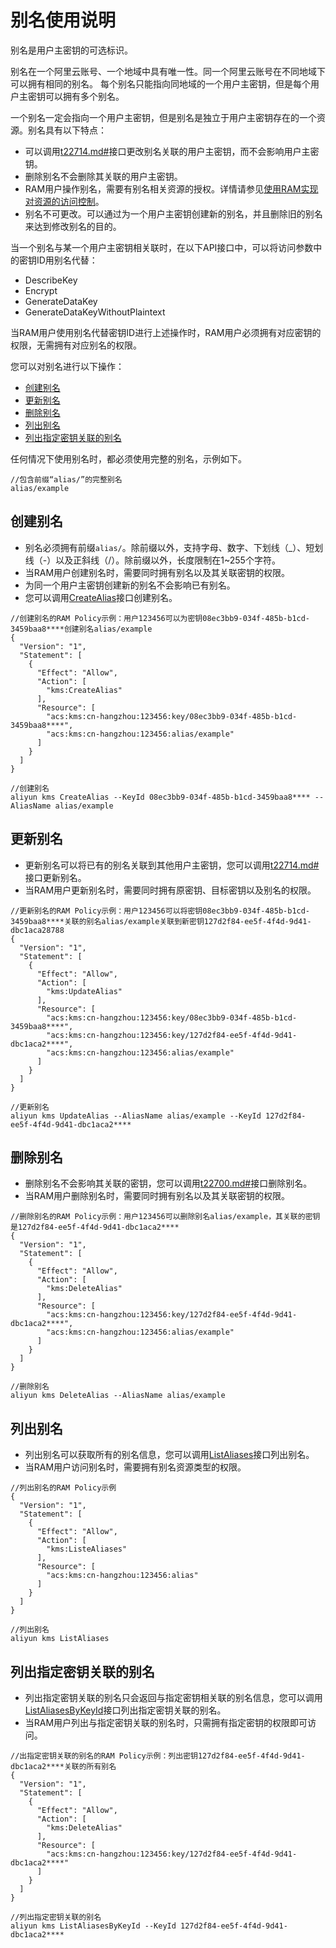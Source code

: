 # 别名使用说明

别名是用户主密钥的可选标识。

别名在一个阿里云账号、一个地域中具有唯一性。同一个阿里云账号在不同地域下可以拥有相同的别名。 每个别名只能指向同地域的一个用户主密钥，但是每个用户主密钥可以拥有多个别名。

一个别名一定会指向一个用户主密钥，但是别名是独立于用户主密钥存在的一个资源。别名具有以下特点：

-   可以调用[t22714.md\#](/cn.zh-CN/API参考/密钥/UpdateAlias.md)接口更改别名关联的用户主密钥，而不会影响用户主密钥。
-   删除别名不会删除其关联的用户主密钥。
-   RAM用户操作别名，需要有别名相关资源的授权。详情请参见[使用RAM实现对资源的访问控制](/cn.zh-CN/访问控制与审计/使用RAM实现对资源的访问控制.md)。
-   别名不可更改。可以通过为一个用户主密钥创建新的别名，并且删除旧的别名来达到修改别名的目的。

当一个别名与某一个用户主密钥相关联时，在以下API接口中，可以将访问参数中的密钥ID用别名代替：

-   DescribeKey
-   Encrypt
-   GenerateDataKey
-   GenerateDataKeyWithoutPlaintext

当RAM用户使用别名代替密钥ID进行上述操作时，RAM用户必须拥有对应密钥的权限，无需拥有对应别名的权限。

您可以对别名进行以下操作：

-   [创建别名](#section_68522_01)
-   [更新别名](#section_68522_02)
-   [删除别名](#section_68522_03)
-   [列出别名](#section_68522_04)
-   [列出指定密钥关联的别名](#section_68522_05)

任何情况下使用别名时，都必须使用完整的别名，示例如下。

```
//包含前缀“alias/”的完整别名
alias/example
```

## 创建别名

-   别名必须拥有前缀`alias/`。除前缀以外，支持字母、数字、下划线（\_）、短划线（-）以及正斜线（/）。除前缀以外，长度限制在1~255个字符。
-   当RAM用户创建别名时，需要同时拥有别名以及其关联密钥的权限。
-   为同一个用户主密钥创建新的别名不会影响已有别名。
-   您可以调用[CreateAlias](/cn.zh-CN/API参考/密钥/CreateAlias.md)接口创建别名。

```
//创建别名的RAM Policy示例：用户123456可以为密钥08ec3bb9-034f-485b-b1cd-3459baa8****创建别名alias/example
{
  "Version": "1",
  "Statement": [
    {
      "Effect": "Allow",
      "Action": [
        "kms:CreateAlias"
      ],
      "Resource": [
        "acs:kms:cn-hangzhou:123456:key/08ec3bb9-034f-485b-b1cd-3459baa8****",
        "acs:kms:cn-hangzhou:123456:alias/example"
      ]
    }
  ]
}

//创建别名
aliyun kms CreateAlias --KeyId 08ec3bb9-034f-485b-b1cd-3459baa8**** --AliasName alias/example
```

## 更新别名

-   更新别名可以将已有的别名关联到其他用户主密钥，您可以调用[t22714.md\#](/cn.zh-CN/API参考/密钥/UpdateAlias.md)接口更新别名。
-   当RAM用户更新别名时，需要同时拥有原密钥、目标密钥以及别名的权限。

```
//更新别名的RAM Policy示例：用户123456可以将密钥08ec3bb9-034f-485b-b1cd-3459baa8****关联的别名alias/example关联到新密钥127d2f84-ee5f-4f4d-9d41-dbc1aca28788
{
  "Version": "1",
  "Statement": [
    {
      "Effect": "Allow",
      "Action": [
        "kms:UpdateAlias"
      ],
      "Resource": [
        "acs:kms:cn-hangzhou:123456:key/08ec3bb9-034f-485b-b1cd-3459baa8****",
        "acs:kms:cn-hangzhou:123456:key/127d2f84-ee5f-4f4d-9d41-dbc1aca2****",
        "acs:kms:cn-hangzhou:123456:alias/example"
      ]
    }
  ]
}

//更新别名
aliyun kms UpdateAlias --AliasName alias/example --KeyId 127d2f84-ee5f-4f4d-9d41-dbc1aca2****
```

## 删除别名

-   删除别名不会影响其关联的密钥，您可以调用[t22700.md\#](/cn.zh-CN/API参考/密钥/DeleteAlias.md)接口删除别名。
-   当RAM用户删除别名时，需要同时拥有别名以及其关联密钥的权限。

```
//删除别名的RAM Policy示例：用户123456可以删除别名alias/example，其关联的密钥是127d2f84-ee5f-4f4d-9d41-dbc1aca2****
{
  "Version": "1",
  "Statement": [
    {
      "Effect": "Allow",
      "Action": [
        "kms:DeleteAlias"
      ],
      "Resource": [
        "acs:kms:cn-hangzhou:123456:key/127d2f84-ee5f-4f4d-9d41-dbc1aca2****",
        "acs:kms:cn-hangzhou:123456:alias/example"
      ]
    }
  ]
}

//删除别名
aliyun kms DeleteAlias --AliasName alias/example
```

## 列出别名

-   列出别名可以获取所有的别名信息，您可以调用[ListAliases](/cn.zh-CN/API参考/密钥/ListAliases.md)接口列出别名。
-   当RAM用户访问别名时，需要拥有别名资源类型的权限。

```
//列出别名的RAM Policy示例
{
  "Version": "1",
  "Statement": [
    {
      "Effect": "Allow",
      "Action": [
        "kms:ListeAliases"
      ],
      "Resource": [
        "acs:kms:cn-hangzhou:123456:alias"
      ]
    }
  ]
}

//列出别名
aliyun kms ListAliases
```

## 列出指定密钥关联的别名

-   列出指定密钥关联的别名只会返回与指定密钥相关联的别名信息，您可以调用[ListAliasesByKeyId](/cn.zh-CN/API参考/密钥/ListAliasesByKeyId.md)接口列出指定密钥关联的别名。
-   当RAM用户列出与指定密钥关联的别名时，只需拥有指定密钥的权限即可访问。

```
//出指定密钥关联的别名的RAM Policy示例：列出密钥127d2f84-ee5f-4f4d-9d41-dbc1aca2****关联的所有别名
{
  "Version": "1",
  "Statement": [
    {
      "Effect": "Allow",
      "Action": [
        "kms:DeleteAlias"
      ],
      "Resource": [
        "acs:kms:cn-hangzhou:123456:key/127d2f84-ee5f-4f4d-9d41-dbc1aca2****"
      ]
    }
  ]
}

//列出指定密钥关联的别名
aliyun kms ListAliasesByKeyId --KeyId 127d2f84-ee5f-4f4d-9d41-dbc1aca2****
```


